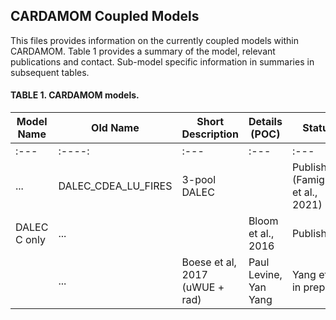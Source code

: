 ## CARDAMOM Coupled Models

This files provides information on the currently coupled models within CARDAMOM. Table 1 provides a summary of the model, relevant publications and contact.
Sub-model specific information in summaries in subsequent tables.

#### TABLE 1. CARDAMOM models.

| Model Name                       | Old Name            | Short Description                                   | Details (POC)                   | Status                          |
|----------------------------------|---------------------|-----------------------------------------------------|---------------------------------|---------------------------------|
|:---                              |         :----:      | :---                                                | :---                            | :---
| ...                              | DALEC_CDEA_LU_FIRES        | 3-pool DALEC                                        |                                 | Published (Famiglietti et al., 2021)                   |
| DALEC C only                     | ...                 |                                                     | Bloom et al., 2016              | Published                       |       |                                 |
|                                  | ...        | Boese et al, 2017 (uWUE + rad)                      | Paul Levine, Yan Yang           |    Yang et al., in prep.        |
